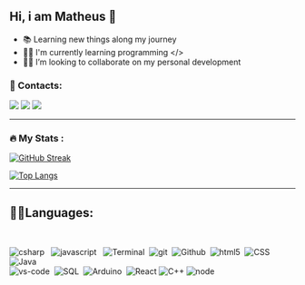 

## Hi, i am Matheus 🤙

- 📚 Learning new things along my journey
- 👨‍💻 I'm currently learning programming </>
- 💪🏻 I’m looking to collaborate on my personal development

### 📍 Contacts:

<div>
<a href="https://instagram.com/__lima.matheus" target="_blank"><img src="https://img.shields.io/badge/-Instagram-%23E4405F?style=for-the-badge&logo=instagram&logoColor=white" target="_blank"></a>
<a href = "mailto: ml214964@gmail.com"><img src="https://img.shields.io/badge/Gmail-D14836?style=for-the-badge&logo=gmail&logoColor=white" target="_blank"></a>
<a href="https://www.linkedin.com/in/matheus-parreão-de-lima-628486234" target="_blank"><img src="https://img.shields.io/badge/-LinkedIn-%230077B5?style=for-the-badge&logo=linkedin&logoColor=white" target="_blank"></a>   
</div>

 
 ---

### :fire: My Stats :
[![GitHub Streak](https://github-readme-streak-stats.herokuapp.com/?user=matheuslima22&theme=dark)](https://git.io/streak-stats)

[![Top Langs](https://github-readme-stats.vercel.app/api/top-langs/?username=matheuslima22&layout=compact&theme=dark)](https://github.com/anuraghazra/github-readme-stats)

---

## 🐱‍👤Languages:


<br>



<p>
  <img alt="csharp" src="https://img.shields.io/badge/-Csharp-9932CC?square&style=for-the-badge&logo=csharp&logoColor=ffffff"> &nbsp
  <img alt="javascript" src="https://img.shields.io/badge/-JavaScript-eed718?square&logo=javascript&logoColor=ffffff&style=for-the-badge&logoWidth=15"> &nbsp
  <img alt="Terminal" src="https://img.shields.io/badge/-Terminal-000000?square&logo=windowsTerminal&logoColor=ffffff&style=for-the-badge&logoWidth=15">&nbsp
  <img alt="git" src="https://img.shields.io/badge/-Git-F05032?square&logo=git&logoColor=white&style=for-the-badge&logoWidth=15" />&nbsp
  <img alt="Github" src="http://img.shields.io/badge/-Github-000000?square&logo=github&logoColor=FFFFFF&style=for-the-badge&logoWidth=15">&nbsp
  <img alt="html5" src="https://img.shields.io/badge/-HTML5-E34F26?square&logo=html5&logoColor=white&style=for-the-badge&logoWidth=15" />&nbsp
  <img alt="CSS"src = "https://img.shields.io/badge/-CSS3-1572B6?square&logo=css3&logoColor=white&style=for-the-badge&logoWidth=15">&nbsp
  <img alt="Java" src="http://img.shields.io/badge/-Java-FF0000?square&logo=java&logoColor=white&style=for-the-badge&logoWidth=15">
 <br>
  <img alt="vs-code" src="http://img.shields.io/badge/-VS%20Code-007ACC?square&logo=visual%20studio%20code&logoColor=white&style=for-the-badge&logoWidth=15">&nbsp
  <img alt="SQL"src="https://img.shields.io/badge/Microsoft_SQL_Server-CC2927?square&logo=microsoft-sql-server&logoColor=white&style=for-the-badge&logoWidth=15">&nbsp
  <img alt="Arduino" src="https://img.shields.io/badge/-Arduino-00979D?square&logo=Arduino&logoColor=white&style=for-the-badge&logoWidth=15">&nbsp
  <img alt="React" src="https://img.shields.io/badge/-React-45b8d8?square&logo=react&logoColor=black&style=for-the-badge&logoWidth=15">
 <img alt="C++" src="https://img.shields.io/badge/-C++-7B68EE?square&logo=cplusplus&logoColor=white&style=for-the-badge&logoWidth=15">
  <img alt="node" src="https://img.shields.io/badge/-NodeJS-339933?square&logo=node.js&logoColor=white&style=for-the-badge&logoWidth=15">
</p>

  ##
